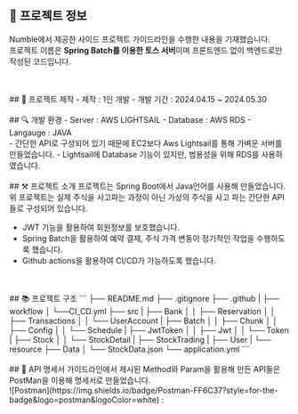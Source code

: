 ## 👋 프로젝트 정보
Numble에서 제공한 사이드 프로젝트 가이드라인을 수행한 내용을 기재했습니다.<br>
프로젝트 이름은 **Spring Batch를 이용한 토스 서버**이며 프론트엔드 없이 백엔드로만 작성된 코드입니다.

<br>
<br>
## 📅 프로젝트 제작
- 제작 : 1인 개발
- 개발 기간 : 2024.04.15 ~ 2024.05.30

<br>
<br>
## 🔍 개발 환경
- Server : AWS LIGHTSAIL
- Database : AWS RDS
- Langauge : JAVA
<br>
- 간단한 API로 구성되어 있기 때문에 EC2보다 Aws Lightsail를 통해 가벼운 서버를 만들었습니다.
- Lightsail에 Database 기능이 있지만, 범용성을 위해 RDS를 사용하였습니다.

<br>
<br>
## ⚒ 프로젝트 소개
프로젝트는 Spring Boot에서 Java언어를 사용해 만들었습니다.
위 프로젝트는 실제 주식을 사고파는 과정이 아닌 가상의 주식을 사고 파는 간단한 API들로 구성되어 있습니다.

- JWT 기능을 활용하여 회원정보를 보호했습니다.
- Spring Batch을 활용하여 예약 결제, 주식 가격 변동이 정기적인 작업을 수행하도록 했습니다.
- Github actions을 활용하여 CI/CD가 가능하도록 했습니다.

<br>
<br>
## 📚 프로젝트 구조
```
├── README.md
├── .gitignore
├── .github
|    ├── workflow
│        └──CI_CD.yml
├── src
|    ├── Bank
│    │     ├── Reservation
│    │     ├── Transactions
│    │     └── UserAccount
|    ├── Batch
│    │     ├── Chunk
│    │     ├── Config
│    │     └── Schedule
|    ├── JwtToken
│    │     ├── Jwt
│    │     └── Token
|    ├── Stock
│    │     └── StockDetail
|    ├── StockTrading
|    ├── User
|    └── resource
           ├── Data
           │   └── StockData.json
           └── application.yml
```

<br>
<br>
## 📌 API 명세서
가이드라인에서 제시된 Method와 Param을 활용해 만든 API들은 PostMan을 이용해 명세서로 만들었습니다.
<br>
![Postman](https://img.shields.io/badge/Postman-FF6C37?style=for-the-badge&logo=postman&logoColor=white) : <https://documenter.getpostman.com/view/25368623/2sA3JKehmR>

